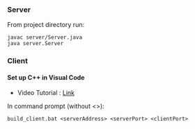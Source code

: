 ### Server

From project directory run:

```shell
javac server/Server.java
java server.Server
```

### Client

#### Set up C++ in Visual Code

- Video Tutorial : [Link](https://www.youtube.com/watch?v=DMWD7wfhgNY)

In command prompt (without <>):

```shell
build_client.bat <serverAddress> <serverPort> <clientPort>
```
